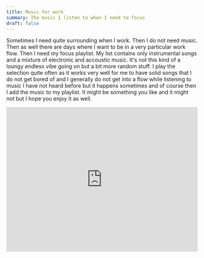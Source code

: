 ```yaml
---
title: Music for work
summary: The music I listen to when I need to focus
draft: false
---
```


Sometimes I need quite surrounding when I work. Then I do not need music. Then as well there are days where I want to be in a very particular work flow. Then I need my focus playlist. My list contains only instrumental songs and a mixture of electronic and accoustic music. It's not this kind of a loungy endless vibe going on but a bit more random stuff. I play the selection quite often as it works very well for me to have solid songs that I do not get bored of and I generally do not get into a flow while listening to music I have not heard before but it happens sometimes and of course then I add the music to my playlist. It might be something you like and it might not but I hope you enjoy it as well.

<iframe src="https://open.spotify.com/embed/playlist/0h5F9r1t6eJBuFrHFS00h5?theme=0" width="100%" height="380" frameBorder="0" allowtransparency="true" allow="encrypted-media"></iframe>  
